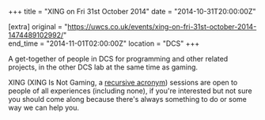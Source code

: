 +++
title = "XING on Fri 31st October 2014"
date = "2014-10-31T20:00:00Z"

[extra]
original = "https://uwcs.co.uk/events/xing-on-fri-31st-october-2014-1474489102992/"    
end_time = "2014-11-01T02:00:00Z"
location = "DCS"
+++

A get-together of people in DCS for programming and other related projects, in the other DCS lab at the same time as gaming.

XING (XING Is Not Gaming, a [recursive acronym](https://en.wikipedia.org/wiki/Recursive_acronym)) sessions are open to people of all experiences (including none), if you're interested but not sure you should come along because there's always something to do or some way we can help you.

